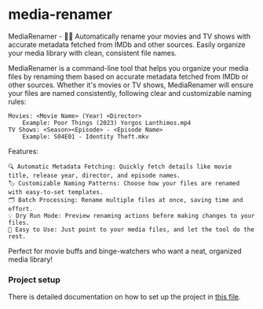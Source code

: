 # media-renamer

MediaRenamer - 📂✨ Automatically rename your movies and TV shows with accurate
metadata fetched from IMDb and other sources. Easily organize your media library
with clean, consistent file names.

MediaRenamer is a command-line tool that helps you organize your media files by
renaming them based on accurate metadata fetched from IMDb or other sources.
Whether it's movies or TV shows, MediaRenamer will ensure your files are named
consistently, following clear and customizable naming rules:

    Movies: <Movie Name> (Year) <Director>
        Example: Poor Things (2023) Yorgos Lanthimos.mp4
    TV Shows: <Season><Episode> - <Episode Name>
        Example: S04E01 - Identity Theft.mkv

Features:

    🔍 Automatic Metadata Fetching: Quickly fetch details like movie title, release year, director, and episode names.
    🏷️ Customizable Naming Patterns: Choose how your files are renamed with easy-to-set templates.
    🗂️ Batch Processing: Rename multiple files at once, saving time and effort.
    💡 Dry Run Mode: Preview renaming actions before making changes to your files.
    🚀 Easy to Use: Just point to your media files, and let the tool do the rest.

Perfect for movie buffs and binge-watchers who want a neat, organized media
library!

### Project setup

There is detailed documentation on how to set up the project in
[this file](./docs/setup.md).
